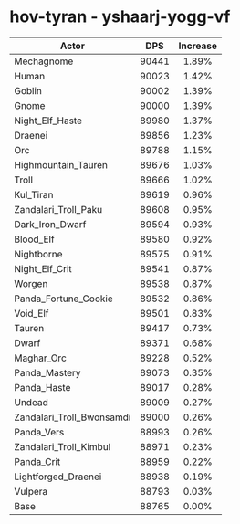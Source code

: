 # hov-tyran - yshaarj-yogg-vf
| Actor | DPS | Increase |
|---|:---:|:---:|
|Mechagnome|90441|1.89%|
|Human|90023|1.42%|
|Goblin|90002|1.39%|
|Gnome|90000|1.39%|
|Night_Elf_Haste|89980|1.37%|
|Draenei|89856|1.23%|
|Orc|89788|1.15%|
|Highmountain_Tauren|89676|1.03%|
|Troll|89666|1.02%|
|Kul_Tiran|89619|0.96%|
|Zandalari_Troll_Paku|89608|0.95%|
|Dark_Iron_Dwarf|89594|0.93%|
|Blood_Elf|89580|0.92%|
|Nightborne|89575|0.91%|
|Night_Elf_Crit|89541|0.87%|
|Worgen|89538|0.87%|
|Panda_Fortune_Cookie|89532|0.86%|
|Void_Elf|89501|0.83%|
|Tauren|89417|0.73%|
|Dwarf|89371|0.68%|
|Maghar_Orc|89228|0.52%|
|Panda_Mastery|89073|0.35%|
|Panda_Haste|89017|0.28%|
|Undead|89009|0.27%|
|Zandalari_Troll_Bwonsamdi|89000|0.26%|
|Panda_Vers|88993|0.26%|
|Zandalari_Troll_Kimbul|88971|0.23%|
|Panda_Crit|88959|0.22%|
|Lightforged_Draenei|88938|0.19%|
|Vulpera|88793|0.03%|
|Base|88765|0.00%|
